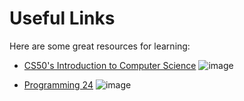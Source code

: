 # Useful Links

Here are some great resources for learning:

- [CS50's Introduction to Computer Science](https://www.edx.org/learn/computer-science/harvard-university-cs50-s-introduction-to-computer-science)
  ![image](https://github.com/user-attachments/assets/e9a955e0-1ad1-4102-a39d-b51581f7b302)

- [Programming 24](https://programming-24.mooc.fi)
  ![image](https://github.com/user-attachments/assets/b3050b2a-5b2f-4d77-b7c0-4f5128793dfa)
